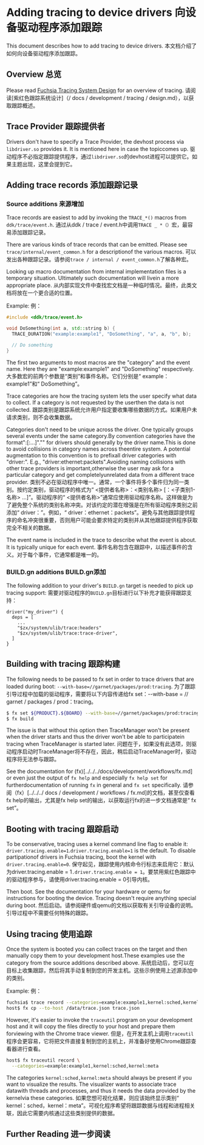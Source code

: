  
# Adding tracing to device drivers  向设备驱动程序添加跟踪 

This document describes how to add tracing to device drivers.  本文档介绍了如何向设备驱动程序添加跟踪。

 
## Overview  总览 

Please read [Fuchsia Tracing System Design](/docs/development/tracing/design.md) for an overview of tracing. 请阅读[紫红色跟踪系统设计]（/ docs / development / tracing / design.md），以获取跟踪概述。

 
## Trace Provider  跟踪提供者 

Drivers don't have to specify a Trace Provider, the devhost process via `libdriver.so` provides it. It is mentioned here in case the topiccomes up. 驱动程序不必指定跟踪提供程序，通过`libdriver.so`的devhost进程可以提供它。如果主题出现，这里会提到它。

 
## Adding trace records  添加跟踪记录 

 
### Source additions  来源增加 

Trace records are easiest to add by invoking the `TRACE_*()` macros from `ddk/trace/event.h`. 通过从ddk / trace / event.h中调用`TRACE _ *（）`宏，最容易添加跟踪记录。

There are various kinds of trace records that can be emitted. Please see `trace/internal/event_common.h` for a descriptionof the various macros. 可以发出各种跟踪记录。请参阅`trace / internal / event_common.h`了解各种宏。

Looking up macro documentation from internal implementation files is a temporary situation. Ultimately such documentation will livein a more appropriate place. 从内部实现文件中查找宏文档是一种临时情况。最终，此类文档将放在一个更合适的位置。

Example:  例：

```c++
#include <ddk/trace/event.h>

void DoSomething(int a, std::string b) {
  TRACE_DURATION("example:example1", "DoSomething", "a", a, "b", b);

  // Do something
}
```
 

The first two arguments to most macros are the "category" and the event name. Here they are "example:example1" and "DoSomething" respectively. 大多数宏的前两个参数是“类别”和事件名称。它们分别是“ example：example1”和“ DoSomething”。

Trace categories are how the tracing system lets the user specify what data to collect. If a category is not requested by the userthen the data is not collected. 跟踪类别是跟踪系统允许用户指定要收集哪些数据的方式。如果用户未请求类别，则不会收集数据。

Categories don't need to be unique across the driver. One typically groups several events under the same category.By convention categories have the format"<provider-name>:<category-name>[:<subcategory1-name>...]"."<provider-name>" for drivers should generally by the driver name.This is done to avoid collisions in category names across theentire system. A potential augmentation to this convention is to prefixall driver categories with "driver:". E.g., "driver:ethernet:packets".Avoiding naming collisions with other trace providers is important,otherwise the user may ask for a particular category and get completelyunrelated data from a different trace provider. 类别不必在驱动程序中唯一。通常，一个事件将多个事件归为同一类别。按约定类别，驱动程序的格式为“ <提供者名称>：<类别名称> [：<子类别1-名称> ...]”。驱动程序的“ <提供者名称>”通常应使用驱动程序名称。这样做是为了避免整个系统的类别名称冲突。对该约定的潜在增强是在所有驱动程序类别之前添加“ driver：”。例如，“ driver：ethernet：packets”。避免与其他跟踪提供程序的命名冲突很重要，否则用户可能会要求特定的类别并从其他跟踪提供程序获取完全不相关的数据。

The event name is included in the trace to describe what the event is about. It is typically unique for each event. 事件名称包含在跟踪中，以描述事件的含义。对于每个事件，它通常都是唯一的。

 
### BUILD.gn additions  BUILD.gn添加 

The following addition to your driver's `BUILD.gn` target is needed to pick up tracing support: 需要对驱动程序的`BUILD.gn`目标进行以下补充才能获得跟踪支持：

```gn
driver("my_driver") {
  deps = [
    ...
    "$zx/system/ulib/trace:headers"
    "$zx/system/ulib/trace:trace-driver",
  ]
}
```
 

 
## Building with tracing  跟踪构建 

The following needs to be passed to fx set in order to trace drivers that are loaded during boot: `--with-base=//garnet/packages/prod:tracing`. 为了跟踪引导过程中加载的驱动程序，需要将以下内容传递给fx set：--with-base = // garnet / packages / prod：tracing。

```sh
$ fx set ${PRODUCT}.${BOARD} --with-base=//garnet/packages/prod:tracing
$ fx build
```
 

The issue is that without this option then TraceManager won't be present when the driver starts and thus the driver won't be able to participatein tracing when TraceManager is started later. 问题在于，如果没有此选项，则驱动程序启动时TraceManager将不存在，因此，稍后启动TraceManager时，驱动程序将无法参与跟踪。

See the documentation for (fx)[../../../docs/development/workflows/fx.md] or even just the output of `fx help` and especially `fx help set` for furtherdocumentation of running `fx` in general and `fx set` specifically. 请参阅（fx）[../../../ docs / development / workflows / fx.md]的文档，甚至仅查看fx help的输出，尤其是fx help set的输出，以获取运行fx的进一步文档通常是“ fx set”。

 
## Booting with tracing  跟踪启动 

To be conservative, tracing uses a kernel command line flag to enable it: `driver.tracing.enable=1`.`driver.tracing.enable=1` is the default. To disable partipationof drivers in Fuchsia tracing, boot the kernel with `driver.tracing.enable=0`. 保守起见，跟踪使用内核命令行标志来启用它：默认为driver.tracing.enable = 1`.driver.tracing.enable = 1`。要禁用紫红色跟踪中的驱动程序参与，请使用driver.tracing.enable = 0引导内核。

Then boot. See the documentation for your hardware or qemu for instructions for booting the device. Tracing doesn't require anything special during boot. 然后启动。请参阅硬件或qemu的文档以获取有关引导设备的说明。引导过程中不需要任何特殊的跟踪。

 
## Using tracing  使用追踪 

Once the system is booted you can collect traces on the target and then manually copy them to your development host.These examples use the category from the source additions described above. 系统启动后，您可以在目标上收集跟踪，然后将其手动复制到您的开发主机。这些示例使用上述源添加中的类别。

Example:  例：

```sh
fuchsia$ trace record --categories=example:example1,kernel:sched,kernel:meta
host$ fx cp --to-host /data/trace.json trace.json
```
 

However, it's easier to invoke the `traceutil` program on your development host and it will copy the files directly to your host and prepare them forviewing with the Chrome trace viewer. 但是，在开发主机上调用`traceutil`程序会更容易，它将把文件直接复制到您的主机上，并准备好使用Chrome跟踪查看器进行查看。

```sh
host$ fx traceutil record \
  --categories=example:example1,kernel:sched,kernel:meta
```
 

The categories `kernel:sched,kernel:meta` should always be present if you want to visualize the results. The visualizer wants to associate trace datawith threads and processes, and thus it needs the data provided by the kernelvia these categories. 如果您想可视化结果，则应该始终显示类别“ kernel：sched，kernel：meta”。可视化程序希望将跟踪数据与线程和进程相关联，因此它需要内核通过这些类别提供的数据。

 
## Further Reading  进一步阅读 

